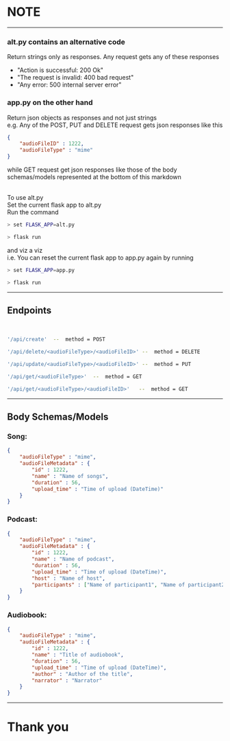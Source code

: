 # NOTE
<hr>

### alt.py contains an alternative code
Return strings only as responses. Any request gets any of these responses <br>
*   "Action is successful: 200 Ok"
*   "The request is invalid: 400 bad request"
*   "Any error: 500 internal server error"

### app.py on the other hand 
Return json objects as responses and not just strings <br>
e.g. Any of the POST, PUT and DELETE request gets json responses like this
```json
{
    "audioFileID" : 1222,
    "audioFileType" : "mime"
}
```
while GET request get json responses like those of the 
body schemas/models represented at the bottom of this markdown <br>

<br>
To use alt.py <br>
Set the current flask app to alt.py <br>
Run the command <br>

```bash
> set FLASK_APP=alt.py
```
```bash
> flask run
```

and viz a viz <br>
i.e. You can reset the current flask app to app.py again by running <br>

```bash
> set FLASK_APP=app.py
```
```bash
> flask run
```

<hr>

## Endpoints
<br>

```bash
'/api/create'  --  method = POST
```
```bash
'/api/delete/<audioFileType>/<audioFileID>' --  method = DELETE
```
```bash
'/api/update/<audioFileType>/<audioFileID>' --  method = PUT
```
```bash
'/api/get/<audioFileType>'  --  method = GET
```
```bash
'/api/get/<audioFileType>/<audioFileID>'   --  method = GET
```

<hr>

## Body Schemas/Models
### Song:
```json
{
    "audioFileType" : "mime",
    "audioFileMetadata" : {
        "id" : 1222,
        "name" : "Name of songs",
        "duration" : 56,
        "upload_time" : "Time of upload (DateTime)"
    }
}
```

### Podcast:
```json
{
    "audioFileType" : "mime",
    "audioFileMetadata" : {
        "id" : 1222,
        "name" : "Name of podcast",
        "duration" : 56,
        "upload_time" : "Time of upload (DateTime)",
        "host" : "Name of host",
        "participants" : ["Name of participant1", "Name of participant2", "..."]
    }
}
```

### Audiobook:
```json
{
    "audioFileType" : "mime",
    "audioFileMetadata" : {
        "id" : 1222,
        "name" : "Title of audiobook",
        "duration" : 56,
        "upload_time" : "Time of upload (DateTime)",
        "author" : "Author of the title",
        "narrator" : "Narrator"
    }
}
```
<hr>

# Thank you
